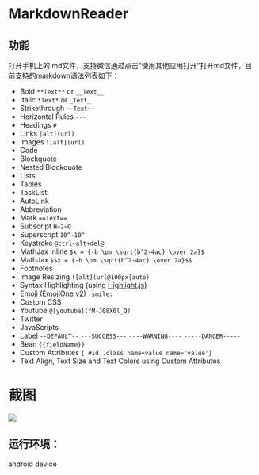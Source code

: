 # MarkdownReader

## 功能

打开手机上的.md文件，支持微信通过点击“使用其他应用打开”打开md文件，目前支持的markdown语法列表如下：

-  Bold `**Text**` or `__Text__`
-  Italic `*Text*` or `_Text_`
-  Strikethrough `~~Text~~`
-  Horizontal Rules `---`
-  Headings `#`
-  Links `[alt](url)`
-  Images `![alt](url)`
-  Code
-  Blockquote
-  Nested Blockquote
-  Lists
-  Tables
-  TaskList
-  AutoLink
-  Abbreviation
-  Mark `==Text==`
-  Subscript `H~2~O`
-  Superscript `10^-10^`
-  Keystroke `@ctrl+alt+del@`
-  MathJax Inline `$x = {-b \pm \sqrt{b^2-4ac} \over 2a}$`
-  MathJax `$$x = {-b \pm \sqrt{b^2-4ac} \over 2a}$$`
-  Footnotes
-  Image Resizing `![alt](url@100px|auto)`
-  Syntax Highlighting (using [Highlight.js](https://highlightjs.org/))
-  Emoji ([EmojiOne v2](http://emojione.com/)) `:smile:`
-  Custom CSS
-  Youtube `@[youtube](fM-J08X6l_Q)`
-  Twitter
-  JavaScripts
-  Label `--DEFAULT--` `---SUCCESS---` `----WARNING----` `-----DANGER-----`
-  Bean `{{fieldName}}`
-  Custom Attributes `{ #id .class name=value name='value'}`
-  Text Align, Text Size and Text Colors using Custom Attributes

# 截图

![](https://lh3.googleusercontent.com/U6sQsllqW1Tq-6T_PXgKKkglh-8dsxlMr2LjSHKyYV7IBtcn8jVB4_acBEJPAFexIGuvVFSs=w219-h437-no)

 ## 运行环境：

android device

